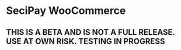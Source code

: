 # SeciPay WooCommerce

## THIS IS A BETA AND IS NOT A FULL RELEASE. USE AT OWN RISK. TESTING IN PROGRESS
